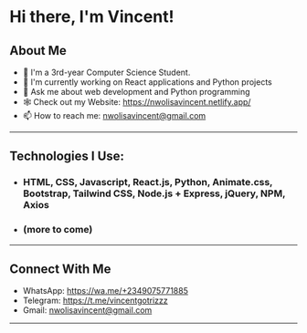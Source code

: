 # Hi there, I'm Vincent!

## About Me
- 🌱 I'm a 3rd-year Computer Science Student.
- 🔭 I'm currently working on React applications and Python projects
- 💬 Ask me about web development and Python programming
- 🕸 Check out my Website: https://nwolisavincent.netlify.app/
- 📫 How to reach me: nwolisavincent@gmail.com
---

## Technologies I Use:

- ### HTML, CSS, Javascript, React.js, Python, Animate.css, Bootstrap, Tailwind CSS, Node.js + Express, jQuery, NPM, Axios
- ### (more to come)
---

## Connect With Me
- WhatsApp: https://wa.me/+2349075771885
- Telegram: https://t.me/vincentgotrizzz
- Gmail: nwolisavincent@gmail.com
---
